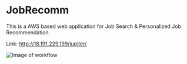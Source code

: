 # JobRecomm
This is a AWS based web application for Job Search & Personalized Job Recommendation.

Link: http://18.191.229.199/jupiter/

![Image of workflow](https://user-images.githubusercontent.com/71158530/96680418-13bbb900-133b-11eb-9e9f-94d4065cda65.jpg)

